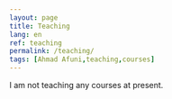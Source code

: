 ```yaml
---
layout: page
title: Teaching
lang: en
ref: teaching
permalink: /teaching/
tags: [Ahmad Afuni,teaching,courses]
---
```


I am not teaching any courses at present.

